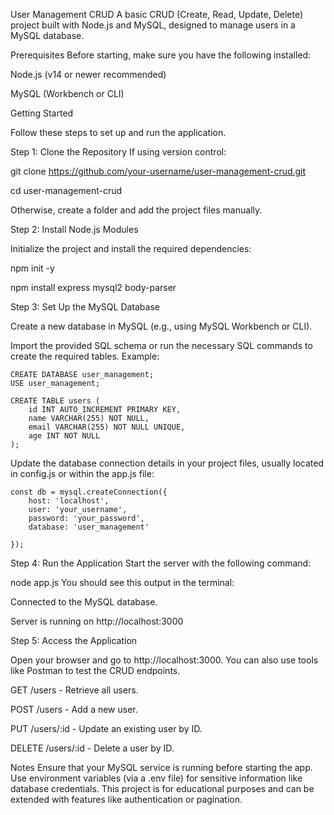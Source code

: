 User Management CRUD
A basic CRUD (Create, Read, Update, Delete) project built with Node.js and MySQL, designed to manage users in a MySQL database.


Prerequisites
Before starting, make sure you have the following installed:

Node.js (v14 or newer recommended)

MySQL (Workbench or CLI)

Getting Started

Follow these steps to set up and run the application.

Step 1: Clone the Repository
If using version control:

git clone https://github.com/your-username/user-management-crud.git

cd user-management-crud

Otherwise, create a folder and add the project files manually.


Step 2: Install Node.js Modules

Initialize the project and install the required dependencies:

npm init -y

npm install express mysql2 body-parser


Step 3: Set Up the MySQL Database

Create a new database in MySQL (e.g., using MySQL Workbench or CLI).

Import the provided SQL schema or run the necessary SQL commands to create the required tables. Example:
```
CREATE DATABASE user_management;
USE user_management;
```

```
CREATE TABLE users (
    id INT AUTO_INCREMENT PRIMARY KEY,
    name VARCHAR(255) NOT NULL,
    email VARCHAR(255) NOT NULL UNIQUE,
    age INT NOT NULL
);
```


Update the database connection details in your project files, usually located in config.js or within the app.js file:

```
const db = mysql.createConnection({
    host: 'localhost',
    user: 'your_username',
    password: 'your_password',
    database: 'user_management'
    
});
```


Step 4: Run the Application
Start the server with the following command:

node app.js
You should see this output in the terminal:

Connected to the MySQL database.

Server is running on http://localhost:3000


Step 5: Access the Application

Open your browser and go to http://localhost:3000. You can also use tools like Postman to test the CRUD endpoints.

GET /users - Retrieve all users.

POST /users - Add a new user.

PUT /users/:id - Update an existing user by ID.

DELETE /users/:id - Delete a user by ID.


Notes
Ensure that your MySQL service is running before starting the app.
Use environment variables (via a .env file) for sensitive information like database credentials.
This project is for educational purposes and can be extended with features like authentication or pagination.
